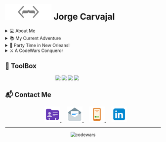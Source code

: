 
<h1> <picture>
<source media="(prefers-color-scheme: dark)" srcset='./dark-logo.svg' alt='codewars' width='150'/>
<source media="(prefers-color-scheme: light)" srcset='./logo.svg' alt='codewars' width='150'/>
<img src='./logo.svg' alt='codewars' width='150'/>
</picture> Jorge Carvajal</h1>

<details>
<summary>💻 About Me</summary>
I proudly call myself a full-stack developer, and I absolutely adore bringing ideas to life through the magic of coding. From crafting back-end functionalities to designing stunning front-end interfaces, I love every bit of the development process.
</details>

<details>
<summary>📚 My Current Adventure</summary>
Currently, I've embarked on a thrilling journey of learning Swift. The world of iOS app development has always fascinated me, and now I'm determined to create some incredible apps that will make people's lives easier and more enjoyable!
</details>

<details>
<summary>🎉 Party Time in New Orleans!</summary>
When I'm not immersed in lines of code, you can find me in the heart of New Orleans, organizing awesome FrontEnd parties! Whether it's discussing the latest trends, sharing development tips, or just enjoying some good ol' coding camaraderie, we know how to have a blast!
</details>

<details>
<summary>⚔️ A CodeWars Conqueror</summary>
Oh, and did I mention I'm a top-notch CodeWars warrior? 🏆 I've battled through numerous challenges and puzzles, and I'm proud to say I'm in the top 2% of CodeWars warriors. Bring on the coding challenges; I'm always up for some brain-teasing fun!
</details>

##  🧰 <strong> ToolBox  </strong>
<div align='center'>
<img src="https://cdn.jsdelivr.net/gh/devicons/devicon/icons/javascript/javascript-original.svg" width='30'/> 
<img src="https://cdn.jsdelivr.net/gh/devicons/devicon/icons/typescript/typescript-original.svg"width='30'/>
<img src="https://cdn.jsdelivr.net/gh/devicons/devicon/icons/css3/css3-original.svg"width='30'/> 
<img src="https://cdn.jsdelivr.net/gh/devicons/devicon/icons/html5/html5-original.svg"width='30'/>
<img src="https://cdn.jsdelivr.net/gh/devicons/devicon/icons/react/react-original.svg" title=''  width='30'/> 
<img src="https://cdn.jsdelivr.net/gh/devicons/devicon/icons/svelte/svelte-original.svg" title=''  width='30'/>
<img src="https://cdn.jsdelivr.net/gh/devicons/devicon/icons/vuejs/vuejs-original.svg" title=''  width='30'/> 
<picture>
<source media="(prefers-color-scheme: light)" srcset="https://cdn.jsdelivr.net/gh/devicons/devicon/icons/nextjs/nextjs-line.svg"  title='' width='30'/>
<source media="(prefers-color-scheme: dark)" srcset="https://d2nir1j4sou8ez.cloudfront.net/wp-content/uploads/2021/12/nextjs-boilerplate-logo.png" width='30'>
<img src="https://cdn.jsdelivr.net/gh/devicons/devicon/icons/nextjs/nextjs-line.svg"  title='' width='30'/>
</picture>
<img src="https://cdn.jsdelivr.net/gh/devicons/devicon/icons/nodejs/nodejs-original.svg" title=''  width='30'/> 
<img src="https://cdn.jsdelivr.net/gh/devicons/devicon/icons/express/express-original.svg" title=''  width='30'/> 
<img src="https://cdn.jsdelivr.net/gh/devicons/devicon/icons/threejs/threejs-original.svg"  title=''  width='30'/>
<img src="https://cdn.jsdelivr.net/gh/devicons/devicon/icons/webpack/webpack-original.svg"  title=''  width='30'/>
<img src="https://cdn.jsdelivr.net/gh/devicons/devicon/icons/eslint/eslint-original.svg" title=''  width='30'/>
<img src="https://cdn.jsdelivr.net/gh/devicons/devicon/icons/jquery/jquery-original.svg" title=''  width='30'/>
<img src="https://cdn.jsdelivr.net/gh/devicons/devicon/icons/mocha/mocha-plain.svg" title=''  width='30'/>
<img src="https://cdn.jsdelivr.net/gh/devicons/devicon/icons/mysql/mysql-original.svg" title=''  width='30'/>
<img src="https://cdn.jsdelivr.net/gh/devicons/devicon/icons/postgresql/postgresql-original.svg" title=''  width='30'/>
<img src="https://cdn.jsdelivr.net/gh/devicons/devicon/icons/mongodb/mongodb-original.svg"  title=''  width='30'/>
<img src="https://cdn.jsdelivr.net/gh/devicons/devicon/icons/sequelize/sequelize-original.svg" title=''  width='30'/>
<img src="https://cdn.jsdelivr.net/gh/devicons/devicon/icons/visualstudio/visualstudio-plain.svg" title=''  width='30'/>
<img src="https://cdn.jsdelivr.net/gh/devicons/devicon/icons/inkscape/inkscape-original.svg" title=''  width='30'/> 
<img src="https://cdn.jsdelivr.net/gh/devicons/devicon/icons/figma/figma-original.svg" title=''  width='30'/> 
<img src="https://cdn.jsdelivr.net/gh/devicons/devicon/icons/gimp/gimp-original.svg" title=''  width='30'/> 
<img src="https://cdn.jsdelivr.net/gh/devicons/devicon/icons/blender/blender-original.svg" title=''  width='30'/>
<img src="https://cdn.jsdelivr.net/gh/devicons/devicon/icons/bootstrap/bootstrap-original.svg" title=''  width='30'/> 
<img src="https://cdn.jsdelivr.net/gh/devicons/devicon/icons/materialui/materialui-original.svg" title=''  width='30'/>
<img src="https://cdn.jsdelivr.net/gh/devicons/devicon/icons/tailwindcss/tailwindcss-plain.svg"  title=''  width='30'/>
<img src="https://cdn.jsdelivr.net/gh/devicons/devicon/icons/sass/sass-original.svg"  title=''  width='30'/>
<img src="https://cdn.jsdelivr.net/gh/devicons/devicon/icons/nginx/nginx-original.svg" title=''  width='30'/>
<img src="https://cdn.jsdelivr.net/gh/devicons/devicon/icons/amazonwebservices/amazonwebservices-original.svg" title=''  width='30'/>
</div>

## 📬 Contact Me
<div align='center' >&ensp;&ensp;
<a href='https://www.codingmustache.dev/assets/contactCard.vcf'>
<img src='contact.png' height='50'/>
</a>&ensp;&ensp;
<a href='mailto:contact@codingMustache.dev'>
<img src='email.png' height='50'/>
</a>&ensp;&ensp;
<a href='tel:+14422646552'>
<img src='phone.png' height='50'/>
</a>&ensp;&ensp;
<a href='https://www.linkedin.com/in/codingmustache/'>
<img src='linkedin.png' height='50'/>
</a>
</div>
<hr>



<p align='center'>
<img class='codewar' src='https://www.codewars.com/users/codingMustache/badges/small' alt='codewars' width='250'/><br>
<img src="https://komarev.com/ghpvc/?username=codingMustache&style=flat-square&color=blue" alt=""/>

</p>